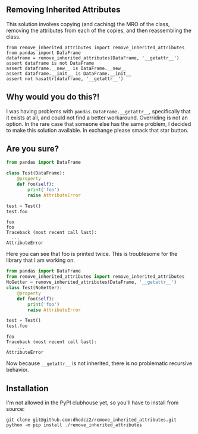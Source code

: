 ## Removing Inherited Attributes

This solution involves copying (and caching) the MRO of the class,
removing the attributes from each of the copies, and then reassembling the class.

```
from remove_inherited_attributes import remove_inherited_attributes
from pandas import DataFrame
dataframe = remove_inherited_attributes(DataFrame, '__getattr__')
assert dataframe is not DataFrame
assert dataframe.__new__ is DataFrame.__new__
assert dataframe.__init__ is DataFrame.__init__
assert not hasattr(dataframe, '__getattr__')
```

## Why would you do this?!

I was having problems with `pandas.DataFrame.__getattr__`, specifically that it exists at all,
and could not find a better workaround. Overriding is not an option.
In the rare case that someone else has the same problem,
I decided to make this solution available. In exchange please smack that star button.

## Are you sure?

```python
from pandas import DataFrame

class Test(DataFrame):
    @property
    def foo(self):
        print('foo')
        raise AttributeError

test = Test()
test.foo
```

```
foo
foo
Traceback (most recent call last):
  ...
AttributeError
```

Here you can see that foo is printed twice. This is troublesome for the library that I am working on.

```python
from pandas import DataFrame
from remove_inherited_attributes import remove_inherited_attributes
NoGetter = remove_inherited_attributes(DataFrame, '__getattr__')
class Test(NoGetter):
    @property
    def foo(self):
        print('foo')
        raise AttributeError

test = Test()
test.foo
```
```
foo
Traceback (most recent call last):
    ...
AttributeError
```
Now because `__getattr__` is not inherited, there is no problematic recursive behavior.


## Installation

I'm not allowed in the PyPI clubhouse yet, so you'll have to install from source:

```
git clone git@github.com:dhodcz2/remove_inherited_attributes.git
python -m pip install ./remove_inherited_attributes
```

